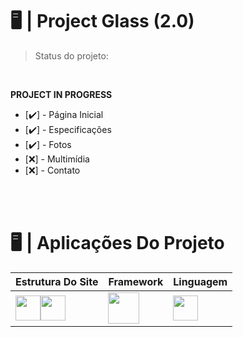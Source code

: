 # 🖥️ | Project Glass (2.0)
> Status do projeto:

<br>

**PROJECT IN PROGRESS**
* [✔️] - Página Inicial
* [✔️] - Especificações
* [✔️] - Fotos
* [❌] - Multimídia
* [❌] - Contato

<br>
<br>

# 🖥️ | Aplicações Do Projeto
Estrutura Do Site | Framework | Linguagem
--- | --- | ---
<img height="40" src="https://cdn.jsdelivr.net/gh/devicons/devicon/icons/html5/html5-plain.svg"/><img height="40" src="https://cdn.jsdelivr.net/gh/devicons/devicon/icons/css3/css3-plain.svg"/> | <img height="50" src="https://cdn.jsdelivr.net/gh/devicons/devicon/icons/bootstrap/bootstrap-plain.svg"/> | <img height="40" src="https://cdn.jsdelivr.net/gh/devicons/devicon/icons/javascript/javascript-original.svg"/>



